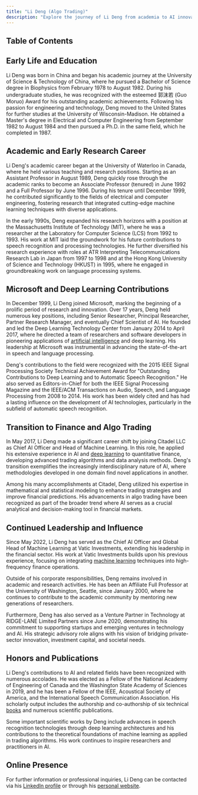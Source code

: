 ```yaml
---
title: "Li Deng (Algo Trading)"
description: "Explore the journey of Li Deng from academia to AI innovation at Microsoft and his impactful role in finance as a leader in algorithmic trading at Citadel and beyond."
---
```




## Table of Contents

## Early Life and Education

Li Deng was born in China and began his academic journey at the University of Science & Technology of China, where he pursued a Bachelor of Science degree in Biophysics from February 1978 to August 1982. During his undergraduate studies, he was recognized with the esteemed 郭沫若 (Guo Moruo) Award for his outstanding academic achievements. Following his passion for engineering and technology, Deng moved to the United States for further studies at the University of Wisconsin-Madison. He obtained a Master's degree in Electrical and Computer Engineering from September 1982 to August 1984 and then pursued a Ph.D. in the same field, which he completed in 1987.

## Academic and Early Research Career

Li Deng's academic career began at the University of Waterloo in Canada, where he held various teaching and research positions. Starting as an Assistant Professor in August 1989, Deng quickly rose through the academic ranks to become an Associate Professor (tenured) in June 1992 and a Full Professor by June 1996. During his tenure until December 1999, he contributed significantly to the fields of electrical and computer engineering, fostering research that integrated cutting-edge machine learning techniques with diverse applications.

In the early 1990s, Deng expanded his research horizons with a position at the Massachusetts Institute of Technology (MIT), where he was a researcher at the Laboratory for Computer Science (LCS) from 1992 to 1993. His work at MIT laid the groundwork for his future contributions to speech recognition and processing technologies. He further diversified his research experience with roles at ATR Interpreting Telecommunications Research Lab in Japan from 1997 to 1998 and at the Hong Kong University of Science and Technology (HKUST) in 1995, where he engaged in groundbreaking work on language processing systems.

## Microsoft and Deep Learning Contributions

In December 1999, Li Deng joined Microsoft, marking the beginning of a prolific period of research and innovation. Over 17 years, Deng held numerous key positions, including Senior Researcher, Principal Researcher, Partner Research Manager, and eventually Chief Scientist of AI. He founded and led the Deep Learning Technology Center from January 2014 to April 2017, where he directed a team of researchers and software developers in pioneering applications of [artificial intelligence](/wiki/ai-artificial-intelligence) and deep learning. His leadership at Microsoft was instrumental in advancing the state-of-the-art in speech and language processing.

Deng's contributions to the field were recognized with the 2015 IEEE Signal Processing Society Technical Achievement Award for "Outstanding Contributions to Deep Learning and to Automatic Speech Recognition." He also served as Editors-in-Chief for both the IEEE Signal Processing Magazine and the IEEE/ACM Transactions on Audio, Speech, and Language Processing from 2008 to 2014. His work has been widely cited and has had a lasting influence on the development of AI technologies, particularly in the subfield of automatic speech recognition.

## Transition to Finance and Algo Trading

In May 2017, Li Deng made a significant career shift by joining Citadel LLC as Chief AI Officer and Head of Machine Learning. In this role, he applied his extensive experience in AI and [deep learning](/wiki/deep-learning) to quantitative finance, developing advanced trading algorithms and data analysis methods. Deng's transition exemplifies the increasingly interdisciplinary nature of AI, where methodologies developed in one domain find novel applications in another.

Among his many accomplishments at Citadel, Deng utilized his expertise in mathematical and statistical modeling to enhance trading strategies and improve financial predictions. His advancements in algo trading have been recognized as part of the broader trend where AI serves as a crucial analytical and decision-making tool in financial markets.

## Continued Leadership and Influence

Since May 2022, Li Deng has served as the Chief AI Officer and Global Head of Machine Learning at Vatic Investments, extending his leadership in the financial sector. His work at Vatic Investments builds upon his previous experience, focusing on integrating [machine learning](/wiki/machine-learning) techniques into high-frequency finance operations.

Outside of his corporate responsibilities, Deng remains involved in academic and research activities. He has been an Affiliate Full Professor at the University of Washington, Seattle, since January 2000, where he continues to contribute to the academic community by mentoring new generations of researchers.

Furthermore, Deng has also served as a Venture Partner in Technology at RIDGE-LANE Limited Partners since June 2020, demonstrating his commitment to supporting startups and emerging ventures in technology and AI. His strategic advisory role aligns with his vision of bridging private-sector innovation, investment capital, and societal needs.

## Honors and Publications

Li Deng's contributions to AI and related fields have been recognized with numerous accolades. He was elected as a Fellow of the National Academy of Engineering of Canada and the Washington State Academy of Sciences in 2019, and he has been a Fellow of the IEEE, Acoustical Society of America, and the International Speech Communication Association. His scholarly output includes the authorship and co-authorship of six technical [books](/wiki/algo-trading-books) and numerous scientific publications.

Some important scientific works by Deng include advances in speech recognition technologies through deep learning architectures and his contributions to the theoretical foundations of machine learning as applied in trading algorithms. His work continues to inspire researchers and practitioners in AI.

## Online Presence

For further information or professional inquiries, Li Deng can be contacted via his [LinkedIn profile](https://www.linkedin.com/in/lideng) or through his [personal website](https://lidengsite.wordpress.com/).